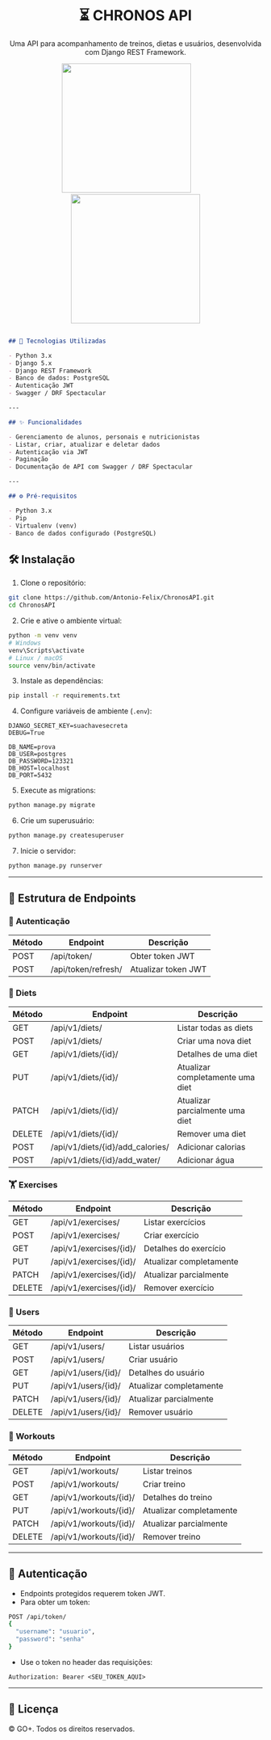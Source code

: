 <h1 align="center">⏳ CHRONOS API</h1>
<p align="center">Uma API para acompanhamento de treinos, dietas e usuários, desenvolvida com Django REST Framework.</p>

<p align="center" gap="8px">
  <img src="https://cdn.jsdelivr.net/gh/devicons/devicon@latest/icons/django/django-plain-wordmark.svg" height="256" />
  &nbsp;&nbsp;&nbsp;&nbsp;&nbsp;&nbsp;&nbsp;&nbsp;
  <img src="https://cdn.jsdelivr.net/gh/devicons/devicon@latest/icons/djangorest/djangorest-original.svg" height="256" />
</p>

````markdown

## 🚀 Tecnologias Utilizadas

- Python 3.x
- Django 5.x
- Django REST Framework
- Banco de dados: PostgreSQL
- Autenticação JWT
- Swagger / DRF Spectacular

---

## ✨ Funcionalidades

- Gerenciamento de alunos, personais e nutricionistas
- Listar, criar, atualizar e deletar dados
- Autenticação via JWT
- Paginação
- Documentação de API com Swagger / DRF Spectacular

---

## ⚙️ Pré-requisitos

- Python 3.x
- Pip
- Virtualenv (venv)
- Banco de dados configurado (PostgreSQL)

````

## 🛠️ Instalação

1. Clone o repositório:
   
```bash
git clone https://github.com/Antonio-Felix/ChronosAPI.git
cd ChronosAPI
```

2. Crie e ative o ambiente virtual:

```bash
python -m venv venv
# Windows
venv\Scripts\activate
# Linux / macOS
source venv/bin/activate
```

3. Instale as dependências:

```bash
pip install -r requirements.txt
```

4. Configure variáveis de ambiente (`.env`):

```env
DJANGO_SECRET_KEY=suachavesecreta
DEBUG=True

DB_NAME=prova
DB_USER=postgres
DB_PASSWORD=123321
DB_HOST=localhost
DB_PORT=5432
```

5. Execute as migrations:

```bash
python manage.py migrate
```

6. Crie um superusuário:

```bash
python manage.py createsuperuser
```

7. Inicie o servidor:

```bash
python manage.py runserver
```

---

## 📌 Estrutura de Endpoints

### 🔐 Autenticação

| Método | Endpoint            | Descrição           |
| ------ | ------------------- | ------------------- |
| POST   | /api/token/         | Obter token JWT     |
| POST   | /api/token/refresh/ | Atualizar token JWT |

### 🥗 Diets

| Método | Endpoint                          | Descrição                        |
| ------ | --------------------------------- | -------------------------------- |
| GET    | /api/v1/diets/                    | Listar todas as diets            |
| POST   | /api/v1/diets/                    | Criar uma nova diet              |
| GET    | /api/v1/diets/{id}/               | Detalhes de uma diet             |
| PUT    | /api/v1/diets/{id}/               | Atualizar completamente uma diet |
| PATCH  | /api/v1/diets/{id}/               | Atualizar parcialmente uma diet  |
| DELETE | /api/v1/diets/{id}/               | Remover uma diet                 |
| POST   | /api/v1/diets/{id}/add\_calories/ | Adicionar calorias               |
| POST   | /api/v1/diets/{id}/add\_water/    | Adicionar água                   |

### 🏋️ Exercises

| Método | Endpoint                | Descrição               |
| ------ | ----------------------- | ----------------------- |
| GET    | /api/v1/exercises/      | Listar exercícios       |
| POST   | /api/v1/exercises/      | Criar exercício         |
| GET    | /api/v1/exercises/{id}/ | Detalhes do exercício   |
| PUT    | /api/v1/exercises/{id}/ | Atualizar completamente |
| PATCH  | /api/v1/exercises/{id}/ | Atualizar parcialmente  |
| DELETE | /api/v1/exercises/{id}/ | Remover exercício       |

### 👤 Users

| Método | Endpoint            | Descrição               |
| ------ | ------------------- | ----------------------- |
| GET    | /api/v1/users/      | Listar usuários         |
| POST   | /api/v1/users/      | Criar usuário           |
| GET    | /api/v1/users/{id}/ | Detalhes do usuário     |
| PUT    | /api/v1/users/{id}/ | Atualizar completamente |
| PATCH  | /api/v1/users/{id}/ | Atualizar parcialmente  |
| DELETE | /api/v1/users/{id}/ | Remover usuário         |

### 🏃 Workouts

| Método | Endpoint               | Descrição               |
| ------ | ---------------------- | ----------------------- |
| GET    | /api/v1/workouts/      | Listar treinos          |
| POST   | /api/v1/workouts/      | Criar treino            |
| GET    | /api/v1/workouts/{id}/ | Detalhes do treino      |
| PUT    | /api/v1/workouts/{id}/ | Atualizar completamente |
| PATCH  | /api/v1/workouts/{id}/ | Atualizar parcialmente  |
| DELETE | /api/v1/workouts/{id}/ | Remover treino          |

---

## 🔑 Autenticação

* Endpoints protegidos requerem token JWT.
* Para obter um token:

```bash
POST /api/token/
{
  "username": "usuario",
  "password": "senha"
}
```

* Use o token no header das requisições:

```
Authorization: Bearer <SEU_TOKEN_AQUI>
```

---

## 📄 Licença

© GO+. Todos os direitos reservados.
